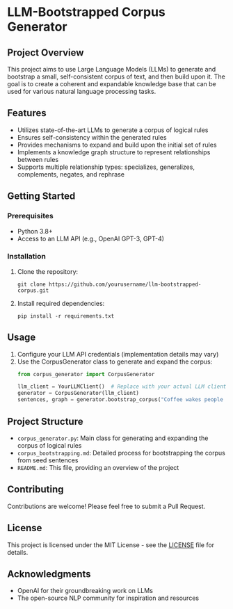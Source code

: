 # LLM-Bootstrapped Corpus Generator

## Project Overview

This project aims to use Large Language Models (LLMs) to generate and bootstrap a small, self-consistent corpus of text, and then build upon it. The goal is to create a coherent and expandable knowledge base that can be used for various natural language processing tasks.

## Features

- Utilizes state-of-the-art LLMs to generate a corpus of logical rules
- Ensures self-consistency within the generated rules
- Provides mechanisms to expand and build upon the initial set of rules
- Implements a knowledge graph structure to represent relationships between rules
- Supports multiple relationship types: specializes, generalizes, complements, negates, and rephrase

## Getting Started

### Prerequisites

- Python 3.8+
- Access to an LLM API (e.g., OpenAI GPT-3, GPT-4)

### Installation

1. Clone the repository:
   ```
   git clone https://github.com/yourusername/llm-bootstrapped-corpus.git
   ```
2. Install required dependencies:
   ```
   pip install -r requirements.txt
   ```

## Usage

1. Configure your LLM API credentials (implementation details may vary)
2. Use the CorpusGenerator class to generate and expand the corpus:
   ```python
   from corpus_generator import CorpusGenerator
   
   llm_client = YourLLMClient()  # Replace with your actual LLM client
   generator = CorpusGenerator(llm_client)
   sentences, graph = generator.bootstrap_corpus("Coffee wakes people up.", iterations=2)
   ```

## Project Structure

- `corpus_generator.py`: Main class for generating and expanding the corpus of logical rules
- `corpus_bootstrapping.md`: Detailed process for bootstrapping the corpus from seed sentences
- `README.md`: This file, providing an overview of the project

## Contributing

Contributions are welcome! Please feel free to submit a Pull Request.

## License

This project is licensed under the MIT License - see the [LICENSE](LICENSE) file for details.

## Acknowledgments

- OpenAI for their groundbreaking work on LLMs
- The open-source NLP community for inspiration and resources
